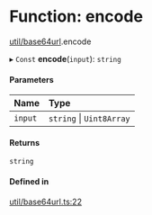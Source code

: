 # Function: encode

[util/base64url](../modules/util_base64url.md).encode

▸ `Const` **encode**(`input`): `string`

#### Parameters

| Name | Type |
| :------ | :------ |
| `input` | `string` \| `Uint8Array` |

#### Returns

`string`

#### Defined in

[util/base64url.ts:22](https://github.com/panva/jose/blob/v3.14.0/src/util/base64url.ts#L22)
